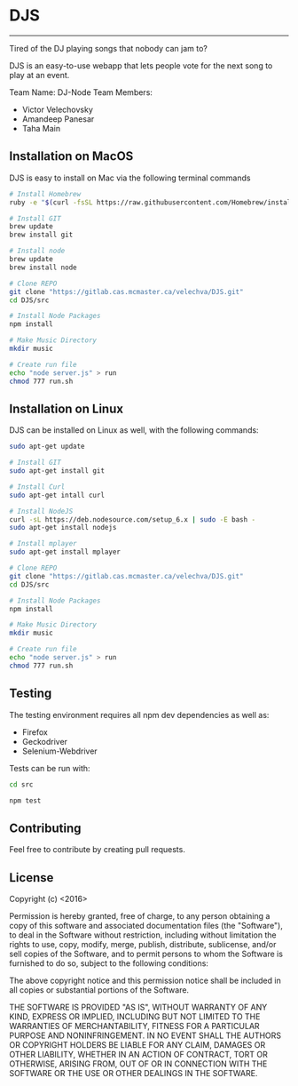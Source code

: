 # DJS
---

Tired of the DJ playing songs that nobody can jam to?

DJS is an easy-to-use webapp that lets people vote for the next song to play
at an event.

Team Name: DJ-Node
Team Members:
* Victor Velechovsky
* Amandeep Panesar
* Taha Main

## Installation on MacOS

DJS is easy to install on Mac via the following terminal commands

```bash
# Install Homebrew
ruby -e "$(curl -fsSL https://raw.githubusercontent.com/Homebrew/install/master/install)"

# Install GIT
brew update
brew install git

# Install node
brew update
brew install node

# Clone REPO
git clone "https://gitlab.cas.mcmaster.ca/velechva/DJS.git"
cd DJS/src

# Install Node Packages
npm install

# Make Music Directory
mkdir music

# Create run file
echo "node server.js" > run
chmod 777 run.sh
```

## Installation on Linux

DJS can be installed on Linux as well, with the following commands:

```bash
sudo apt-get update

# Install GIT
sudo apt-get install git

# Install Curl
sudo apt-get intall curl

# Install NodeJS
curl -sL https://deb.nodesource.com/setup_6.x | sudo -E bash -
sudo apt-get install nodejs

# Install mplayer
sudo apt-get install mplayer

# Clone REPO
git clone "https://gitlab.cas.mcmaster.ca/velechva/DJS.git"
cd DJS/src

# Install Node Packages
npm install

# Make Music Directory
mkdir music

# Create run file
echo "node server.js" > run
chmod 777 run.sh
```

## Testing

The testing environment requires all npm dev dependencies as well as:
* Firefox
* Geckodriver
* Selenium-Webdriver

Tests can be run with:

```bash
cd src

npm test
```

## Contributing

Feel free to contribute by creating pull requests.

## License

Copyright (c) <2016> <DJS>

Permission is hereby granted, free of charge, to any person obtaining a copy of this software and associated documentation files (the "Software"), to deal in the Software without restriction, including without limitation the rights to use, copy, modify, merge, publish, distribute, sublicense, and/or sell copies of the Software, and to permit persons to whom the Software is furnished to do so, subject to the following conditions:

The above copyright notice and this permission notice shall be included in all copies or substantial portions of the Software.

THE SOFTWARE IS PROVIDED "AS IS", WITHOUT WARRANTY OF ANY KIND, EXPRESS OR IMPLIED, INCLUDING BUT NOT LIMITED TO THE WARRANTIES OF MERCHANTABILITY, FITNESS FOR A PARTICULAR PURPOSE AND NONINFRINGEMENT. IN NO EVENT SHALL THE AUTHORS OR COPYRIGHT HOLDERS BE LIABLE FOR ANY CLAIM, DAMAGES OR OTHER LIABILITY, WHETHER IN AN ACTION OF CONTRACT, TORT OR OTHERWISE, ARISING FROM, OUT OF OR IN CONNECTION WITH THE SOFTWARE OR THE USE OR OTHER DEALINGS IN THE SOFTWARE.
